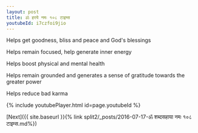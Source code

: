 ```yaml
---
layout: post
title: ॐ हरये नमः १०८ टाइम्स
youtubeId: i7czfoi9jio
---
```

 
 
Helps get goodness, bliss and peace and God's blessings
 
Helps remain focused, help generate inner energy 
 
Helps boost physical and mental health 
 
Helps remain grounded and generates a sense of gratitude towards the greater power 
 
Helps reduce bad karma
 
 
 
 


{% include youtubePlayer.html id=page.youtubeId %}
 
[Next]({{ site.baseurl }}{% link  split2/_posts/2016-07-17-ॐ शब्दसहाया नमः १०८ टाइम्स.md%})
 
